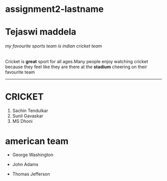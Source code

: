 # assignment2-lastname
# Tejaswi maddela 
###### my favourite sports team is indian cricket team
Cricket is **great** sport for all ages.Many people enjoy watching cricket because they feel like they are there at the **stadium** cheering on their favourite team
*****
# CRICKET
1. Sachin Tendulkar
1. Sunil Gavaskar
1. MS Dhoni
# american team
- George Washington
* John Adams
+ Thomas Jefferson


